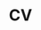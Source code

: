 ---
layout: page
title: CV
# importance: 5
permalink: /cv/
# redirect_from: resume/
cv_pdf: /assets/pdf/Shramay_Palta_CV.pdf
nav: true
---